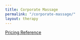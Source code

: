 ```yaml
---
title: Corporate Massage
permalink: "/corporate-massage/"
layout: therapy
---
```


<a href="/pricing-reference/">Pricing Reference</a>

<div class='container bg-light my-4 p-4'>
<healcode-widget data-type="appointments" data-widget-partner="object" data-widget-id="1f3643548a4" data-widget-version="0"></healcode-widget>
</div>

